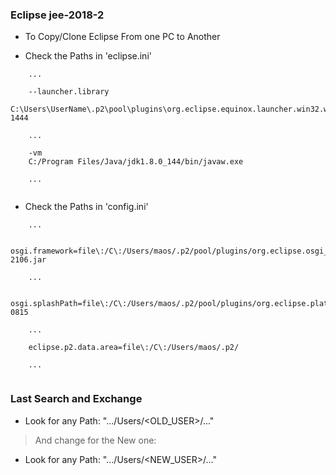### Eclipse jee-2018-2


* To Copy/Clone Eclipse From one PC to Another


* Check the Paths in 'eclipse.ini'

````
	...
	
	--launcher.library
	C:\Users\UserName\.p2\pool\plugins\org.eclipse.equinox.launcher.win32.win32.x86_64_1.1.400.v20160518-1444

	...
	
	-vm
	C:/Program Files/Java/jdk1.8.0_144/bin/javaw.exe
	
	...
	
````

* Check the Paths in 'config.ini'

````
	...
	
	osgi.framework=file\:/C\:/Users/maos/.p2/pool/plugins/org.eclipse.osgi_3.13.200.v20181130-2106.jar

	...
	
	osgi.splashPath=file\:/C\:/Users/maos/.p2/pool/plugins/org.eclipse.platform_4.10.0.v20181206-0815

	...
	
	eclipse.p2.data.area=file\:/C\:/Users/maos/.p2/	
	
	...
	
````

### Last Search and Exchange

 * Look for any Path: ".../Users/<OLD_USER>/..."

 > And change for the New one:
 
 * Look for any Path: ".../Users/<NEW_USER>/..."

 